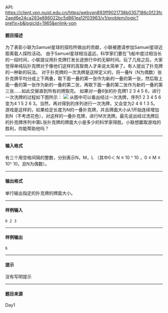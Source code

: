 API: https://client.vpn.nuist.edu.cn/https/webvpn893ff9021738b0357186c0f23fc2aed6e24ca283e886022bc5d861ea12f03963/v1/problem/logic?prefix=b&logicId=1965&enlink-vpn

#### 题目描述

为了表彰小联为Samuel星球的探险所做出的贡献，小联被邀请参加Samuel星球近距离载人探险活动。 由于Samuel星球相当遥远，科学家们要在飞船中度过相当长的一段时间，小联提议用扑克牌打发长途旅行中的无聊时间。玩了几局之后，大家觉得单纯玩扑克牌对于像他们这样的高智商人才来说太简单了。有人提出了扑克牌的一种新的玩法。 对于扑克牌的一次洗牌是这样定义的，将一叠N（N为偶数）张扑克牌平均分成上下两叠，取下面一叠的第一张作为新的一叠的第一张，然后取上面一叠的第一张作为新的一叠的第二张，再取下面一叠的第二张作为新的一叠的第三张……如此交替直到所有的牌取完。 如果对一叠6张的扑克牌1 2 3 4 5 6，进行一次洗牌的过程如下图所示： ![](../file/1965_0.jpg) 从图中可以看出经过一次洗牌，序列1 2 3 4 5 6变为4 1 5 2 6 3。当然，再对得到的序列进行一次洗牌，又会变为2 4 6 1 3 5。 游戏是这样的，如果给定长度为N的一叠扑克牌，并且牌面大小从1开始连续增加到N（不考虑花色），对这样的一叠扑克牌，进行M次洗牌。最先说出经过洗牌后的扑克牌序列中第L张扑克牌的牌面大小是多少的科学家得胜。小联想赢取游戏的胜利，你能帮助他吗？

---

#### 输入格式

有三个用空格间隔的整数，分别表示N，M，L （其中0＜ N ≤ 10 ^ 10 ，0 ≤ M ≤ 10^ 10，且N为偶数）。

---

#### 输出格式

单行输出指定的扑克牌的牌面大小。

---

#### 样例输入
```
6 2 3

```

---

#### 样例输出
```
6

```

---

#### 提示

没有写明提示

---

#### 题目来源

Day1